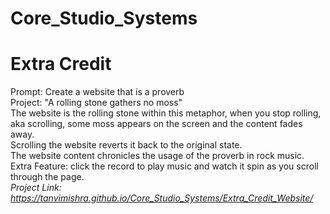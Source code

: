 # Core_Studio_Systems
# Extra Credit <br/>
Prompt: Create a website that is a proverb <br/>
Project: "A rolling stone gathers no moss" <br/>
          The website is the rolling stone within this metaphor, when you stop rolling, aka scrolling, some moss appears on the screen and the content fades away. <br/>
          Scrolling the website reverts it back to the original state. <br/>
          The website content chronicles the usage of the proverb in rock music. <br/>
          Extra Feature: click the record to play music and watch it spin as you scroll through the page. <br/>
*Project Link: https://tanvimishra.github.io/Core_Studio_Systems/Extra_Credit_Website/*
